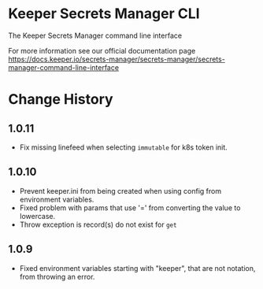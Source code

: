 # Keeper Secrets Manager CLI

The Keeper Secrets Manager command line interface

For more information see our official documentation page https://docs.keeper.io/secrets-manager/secrets-manager/secrets-manager-command-line-interface

# Change History

## 1.0.11

* Fix missing linefeed when selecting `immutable` for k8s token init.

## 1.0.10

* Prevent keeper.ini from being created when using config from environment variables.
* Fixed problem with params that use '=' from converting the value to lowercase.
* Throw exception is record(s) do not exist for `get`

## 1.0.9

* Fixed environment variables starting with "keeper", that are not notation, from throwing an error.